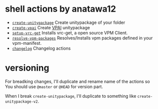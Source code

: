 # shell actions by anatawa12

- [`create-unitypackage`](./create-unitypackage) Create unitypackage of your folder
- [`create-vpai`](./create-vpai) Create [VPAI] unitypackage
- [`setup-vrc-get`](./setup-vrc-get) Installs vrc-get, a open source VPM Client.
- [`resolve-vpm-packages`](./resolve-vpm-packages) Resolves/Installs vpm packages defined in your vpm-manifest.
- [`changelog`](./changelog) Changelog actions

[VPAI]: https://github.com/anatawa12/VPMPackageAutoInstaller

# versioning

For breadking changes, I'll duplicate and rename name of the actions so You should use `@master` or `@HEAD` for version part.

When I break `create-unitypackage`, I'll duplicate to something like `create-unitypackage-v2`.

